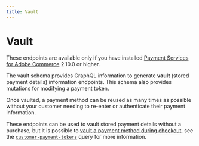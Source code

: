 ```yaml
---
title: Vault
---
```


# Vault

<InlineAlert variant="info" slots="text" />

These endpoints are available only if you have installed [Payment Services for Adobe Commerce](https://commercemarketplace.adobe.com/magento-payment-services.html) 2.10.0 or higher.

The vault schema provides GraphQL information to generate **vault** (stored payment details) information endpoints. This schema also provides mutations for modifying a payment token.

Once vaulted, a payment method can be reused as many times as possible without your customer needing to re-enter or authenticate their payment information.

These endpoints can be used to vault stored payment details without a purchase, but it is possible to [vault a payment method during checkout](https://developer.adobe.com/commerce/webapi/graphql/payment-services/vault/), see the [`customer-payment-tokens`](https://developer.adobe.com/commerce/webapi/graphql/schema/checkout/queries/customer-payment-tokens/) query for more information.
